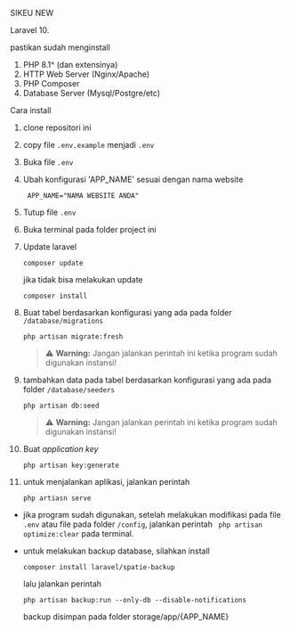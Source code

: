 SIKEU NEW

Laravel 10.

pastikan sudah menginstall
1. PHP 8.1^ (dan extensinya)
2. HTTP Web Server (Nginx/Apache)
3. PHP Composer
4. Database Server (Mysql/Postgre/etc)

Cara install

1. clone repositori ini
2. copy file ```.env.example``` menjadi ```.env```
3. Buka file ```.env```
4. Ubah konfigurasi 'APP_NAME' sesuai dengan nama website
   ```
    APP_NAME="NAMA WEBSITE ANDA"
    ```
6. Tutup file ```.env```
7. Buka terminal pada folder project ini
8. Update laravel
    ``` 
    composer update 
    ```
   jika tidak bisa melakukan update
     ``` 
    composer install 
    ```
9. Buat tabel berdasarkan konfigurasi yang ada pada folder ```/database/migrations```
    ``` 
    php artisan migrate:fresh
    ```
   > ⚠️ **Warning:** Jangan jalankan perintah ini ketika program sudah digunakan instansi!

10. tambahkan data pada tabel berdasarkan konfigurasi yang ada pada folder ```/database/seeders```
    ``` 
    php artisan db:seed 
    ```
    > ⚠️ **Warning:** Jangan jalankan perintah ini ketika program sudah digunakan instansi!

11. Buat _application key_
    ``` 
    php artisan key:generate
    ```
12. untuk menjalankan aplikasi, jalankan perintah
    ``` 
    php artiasn serve 
    ``` 

* jika program sudah digunakan, setelah melakukan modifikasi pada file ```.env``` atau file pada folder ``` /config ```,
  jalankan perintah ``` php artisan optimize:clear``` pada terminal.


* untuk melakukan backup database, silahkan install
    ```
    composer install laravel/spatie-backup
    ```
  lalu jalankan perintah
    ```
    php artisan backup:run --only-db --disable-notifications
    ```
  backup disimpan pada folder storage/app/{APP_NAME}
